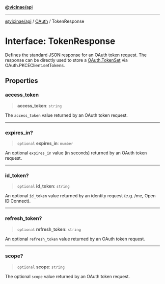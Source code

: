 [**@vicinae/api**](../../../../README.md)

***

[@vicinae/api](../../../../README.md) / [OAuth](../README.md) / TokenResponse

# Interface: TokenResponse

Defines the standard JSON response for an OAuth token request.
The response can be directly used to store a [OAuth.TokenSet](../../../../variables/OAuth.md#tokenset) via OAuth.PKCEClient.setTokens.

## Properties

### access\_token

> **access\_token**: `string`

The `access_token` value returned by an OAuth token request.

***

### expires\_in?

> `optional` **expires\_in**: `number`

An optional `expires_in` value (in seconds) returned by an OAuth token request.

***

### id\_token?

> `optional` **id\_token**: `string`

An optional `id_token` value returned by an identity request (e.g. /me, Open ID Connect).

***

### refresh\_token?

> `optional` **refresh\_token**: `string`

An optional `refresh_token` value returned by an OAuth token request.

***

### scope?

> `optional` **scope**: `string`

The optional `scope` value returned by an OAuth token request.
